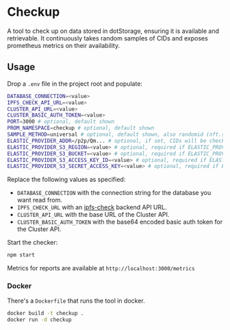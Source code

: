 # Checkup

A tool to check up on data stored in dotStorage, ensuring it is available and retrievable. It continuously takes random samples of CIDs and exposes prometheus metrics on their availability.

## Usage

Drop a `.env` file in the project root and populate:

```sh
DATABASE_CONNECTION=<value>
IPFS_CHECK_API_URL=<value>
CLUSTER_API_URL=<value>
CLUSTER_BASIC_AUTH_TOKEN=<value>
PORT=3000 # optional, default shown
PROM_NAMESPACE=checkup # optional, default shown
SAMPLE_METHOD=universal # optional, default shown, also randomid (nft.storage only)
ELASTIC_PROVIDER_ADDR=/p2p/Qm... # optional, if set, CIDs will be checked on elastic provider also (assumed ALL CIDs are available here)
ELASTIC_PROVIDER_S3_REGION=<value> # optional, required if ELASTIC_PROVIDER_ADDR is set
ELASTIC_PROVIDER_S3_BUCKET=<value> # optional, required if ELASTIC_PROVIDER_ADDR is set
ELASTIC_PROVIDER_S3_ACCESS_KEY_ID=<value> # optional, required if ELASTIC_PROVIDER_ADDR is set
ELASTIC_PROVIDER_S3_SECRET_ACCESS_KEY=<value> # optional, required if ELASTIC_PROVIDER_ADDR is set
```

Replace the following values as specified:

* `DATABASE_CONNECTION` with the connection string for the database you want read from.
* `IPFS_CHECK_URL` with an [ipfs-check](https://github.com/aschmahmann/ipfs-check) backend API URL.
* `CLUSTER_API_URL` with the base URL of the Cluster API.
* `CLUSTER_BASIC_AUTH_TOKEN` with the base64 encoded basic auth token for the Cluster API.

Start the checker:

```sh
npm start
```

Metrics for reports are available at `http://localhost:3000/metrics`

### Docker

There's a `Dockerfile` that runs the tool in docker.

```sh
docker build -t checkup .
docker run -d checkup
```
